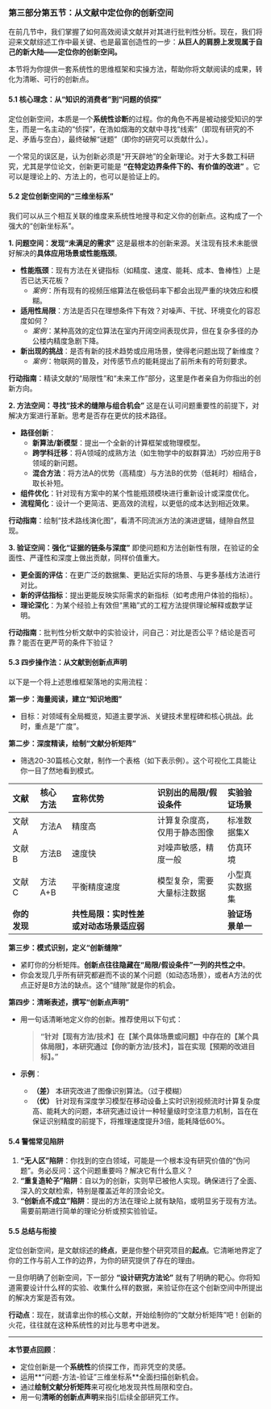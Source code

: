 ### **第三部分第五节：从文献中定位你的创新空间**

在前几节中，我们掌握了如何高效阅读文献并对其进行批判性分析。现在，我们将迎来文献综述工作中最关键、也是最富创造性的一步：**从巨人的肩膀上发现属于自己的新大陆——定位你的创新空间。**

本节将为你提供一套系统性的思维框架和实操方法，帮助你将文献阅读的成果，转化为清晰、可行的创新点。

#### **5.1 核心理念：从“知识的消费者”到“问题的侦探”**

定位创新空间，本质是一个**系统性诊断**的过程。你的角色不再是被动接受知识的学生，而是一名主动的“侦探”，在浩如烟海的文献中寻找“线索”（即现有研究的不足、矛盾与空白），最终破解“谜题”（即你的研究可以贡献什么）。

一个常见的误区是，认为创新必须是“开天辟地”的全新理论。对于大多数工科研究，尤其是学位论文，创新更可能是 **“在特定边界条件下的、有价值的改进”** 。它可以是理论上的、方法上的，也可以是验证上的。

#### **5.2 定位创新空间的“三维坐标系”**

我们可以从三个相互关联的维度来系统性地搜寻和定义你的创新点。这构成了一个强大的“创新坐标系”。

**1. 问题空间：发现“未满足的需求”**
这是最根本的创新来源。关注现有技术未能很好解决的**具体应用场景或性能瓶颈**。

* **性能瓶颈**：现有方法在关键指标（如精度、速度、能耗、成本、鲁棒性）上是否已达天花板？
  * *案例*：所有现有的视频压缩算法在极低码率下都会出现严重的块效应和模糊。
* **适用性局限**：方法是否只在理想条件下有效？对噪声、干扰、环境变化的容忍度如何？
  * *案例*：某种高效的定位算法在室内开阔空间表现优异，但在复杂多径的办公楼内精度急剧下降。
* **新出现的挑战**：是否有新的技术趋势或应用场景，使得老问题出现了新维度？
  * *案例*：物联网的普及，对传感节点的能耗提出了前所未有的苛刻要求。

**行动指南**：精读文献的“局限性”和“未来工作”部分，这里是作者亲自为你指出的创新方向。

**2. 方法空间：寻找“技术的缝隙与组合机会”**
这是在认可问题重要性的前提下，对解决方案进行革新。思考是否存在更优的技术路径。

* **路径创新**：
  * **新算法/新模型**：提出一个全新的计算框架或物理模型。
  * **跨学科迁移**：将A领域的成熟方法（如生物学中的蚁群算法）巧妙应用于B领域的新问题。
  * **混合方法**：将方法A的优势（高精度）与方法B的优势（低耗时）相结合，取长补短。
* **组件优化**：针对现有方案中的某个性能瓶颈模块进行重新设计或深度优化。
* **流程简化**：设计一个更简洁、更高效的流程，以更低的成本达到相近效果。

**行动指南**：绘制“技术路线演化图”，看清不同流派方法的演进逻辑，缝隙自然显现。

**3. 验证空间：强化“证据的链条与深度”**
即使问题和方法创新性有限，在验证的全面性、严谨性和深度上做出贡献，同样价值重大。

* **更全面的评估**：在更广泛的数据集、更贴近实际的场景、与更多基线方法进行对比。
* **新的评估指标**：提出更能反映实际需求的新指标（如考虑用户体验的指标）。
* **理论深化**：为某个经验上有效但“黑箱”式的工程方法提供理论解释或数学证明。

**行动指南**：批判性分析文献中的实验设计，问自己：对比是否公平？结论是否可靠？能否在更严苛的条件下验证？

#### **5.3 四步操作法：从文献到创新点声明**

以下是一个将上述思维框架落地的实用流程：

**第一步：海量阅读，建立“知识地图”**

* 目标：对领域有全局概览，知道主要学派、关键技术里程碑和核心挑战。此时，重点是“广度”。

**第二步：深度精读，绘制“文献分析矩阵”**

* 筛选20-30篇核心文献，制作一个表格（如下表示例）。这个可视化工具能让你一目了然地看到模式。

| 文献 | 核心方法 | 宣称优势 | 识别出的局限/假设条件 | 实验验证场景 |
| :--- | :--- | :--- | :--- | :--- |
| 文献A | 方法A | 精度高 | 计算复杂度高，仅用于静态图像 | 标准数据集X |
| 文献B | 方法B | 速度快 | 对噪声敏感，精度一般 | 仿真环境 |
| 文献C | 方法A+B | 平衡精度速度 | 模型复杂，需要大量标注数据 | 小型真实数据集 |
| **你的发现** | | **共性局限：实时性差或对动态场景适应弱** | | **验证场景单一** |

**第三步：模式识别，定义“创新缝隙”**

* 紧盯你的分析矩阵。**创新点往往隐藏在“局限/假设条件”一列的共性之中**。
* 你会发现几乎所有研究都避而不谈的某个问题（如动态场景），或者A方法的优点正好是B方法的缺点。这个“缝隙”就是你的机会。

**第四步：清晰表述，撰写“创新点声明”**

* 用一句话清晰地定义你的创新。推荐使用以下句式：
    > **“针对【现有方法/技术】在【某个具体场景或问题】中存在的【某个具体局限】，本研究通过【你的新方法/技术】，旨在实现【预期的改进目标】。”**

* **示例**：
  * **（差）** 本研究改进了图像识别算法。（过于模糊）
  * **（优）** 针对现有深度学习模型在移动设备上实时识别视频流时计算复杂度高、能耗大的问题，本研究通过设计一种轻量级时空注意力机制，旨在在保证识别精度的前提下，将推理速度提升3倍，能耗降低60%。

#### **5.4 警惕常见陷阱**

1. **“无人区”陷阱**：你找到的空白领域，可能是一个根本没有研究价值的“伪问题”。务必反问：这个问题重要吗？解决它有什么意义？
2. **“重复造轮子”陷阱**：自以为的创新，实则早已被他人实现。确保进行了全面、深入的文献检索，特别是覆盖近年的顶会论文。
3. **“创新点不成立”陷阱**：提出的方法在理论上就有缺陷，或明显劣于现有方法。需要前期进行简单的理论分析或预实验验证。

#### **5.5 总结与衔接**

定位创新空间，是文献综述的**终点**，更是你整个研究项目的**起点**。它清晰地界定了你的工作与前人工作的边界，为你的研究提供了存在的理由。

一旦你明确了创新空间，下一部分 **“设计研究方法论”** 就有了明确的靶心。你将知道需要设计什么样的实验、收集什么样的数据，来验证你在这个创新空间中所提出的解决方案是否有效。

**行动点**：现在，就请拿出你的核心文献，开始绘制你的“文献分析矩阵”吧！创新的火花，往往就在这种系统性的对比与思考中迸发。

---
**本节要点回顾**：

* 定位创新是一个**系统性**的侦探工作，而非凭空的灵感。
* 运用**“问题-方法-验证”三维坐标系**全面扫描创新机会。
* 通过**绘制文献分析矩阵**来可视化地发现共性局限和空白。
* 用一句**清晰的创新点声明**来指引后续全部研究工作。